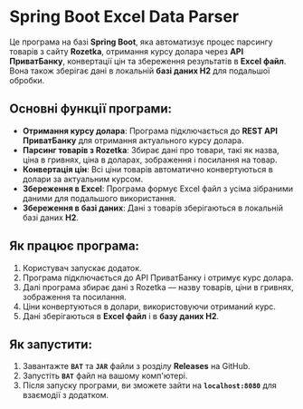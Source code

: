 # Spring Boot Excel Data Parser

Це програма на базі **Spring Boot**, яка автоматизує процес парсингу товарів з сайту **Rozetka**, отримання курсу долара через **API ПриватБанку**, конвертації цін та збереження результатів в **Excel файл**. Вона також зберігає дані в локальній **базі даних H2** для подальшої обробки.

## Основні функції програми:

- **Отримання курсу долара**: Програма підключається до **REST API ПриватБанку** для отримання актуального курсу долара.
- **Парсинг товарів з Rozetka**: Збирає дані про товари, такі як назва, ціна в гривнях, ціна в доларах, зображення і посилання на товар.
- **Конвертація цін**: Всі ціни товарів автоматично конвертуються в долари за актуальним курсом.
- **Збереження в Excel**: Програма формує Excel файл з усіма зібраними даними для подальшого використання.
- **Збереження в базі даних**: Дані з товарів зберігаються в локальній базі даних **H2**.

## Як працює програма:

1. Користувач запускає додаток.
2. Програма підключається до API ПриватБанку і отримує курс долара.
3. Далі програма збирає дані з Rozetka — назву товарів, ціни в гривнях, зображення та посилання.
4. Ціни конвертуються в долари, використовуючи отриманий курс.
5. Дані зберігаються в **Excel файл** і в **базу даних H2**.

## Як запустити:

1. Завантажте **`BAT`** та **`JAR`** файли з розділу **Releases** на GitHub.
2. Запустіть **`BAT`** файл на вашому комп'ютері.
3. Після запуску програми, ви зможете зайти на **`localhost:8080`** для взаємодії з додатком.




